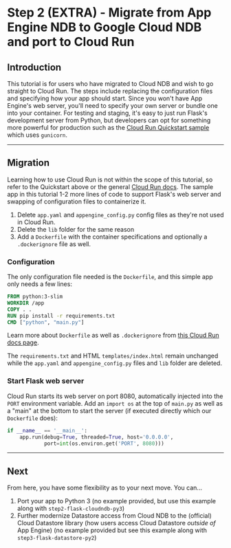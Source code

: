 # Step 2 (EXTRA) - Migrate from App Engine NDB to Google Cloud NDB and port to Cloud Run

## Introduction

This tutorial is for users who have migrated to Cloud NDB and wish to go straight to Cloud Run. The steps include replacing the configuration files and specifying how your app should start. Since you won't have App Engine's web server, you'll need to specify your own server or bundle one into your container. For testing and staging, it's easy to just run Flask's development server from Python, but developers can opt for something more powerful for production such as the [Cloud Run Quickstart sample](https://cloud.google.com/run/docs/quickstarts/build-and-deploy) which uses `gunicorn`.

---

## Migration

Learning how to use Cloud Run is not within the scope of this tutorial, so refer to the Quickstart above or the general [Cloud Run docs](https://cloud.google.com/run/docs). The sample app in this tutorial 1-2 more lines of code to support Flask's web server and swapping of configuration files to containerize it.

1. Delete `app.yaml` and `appengine_config.py` config files as they're not used in Cloud Run.
1. Delete the `lib` folder for the same reason
1. Add a `Dockerfile` with the container specifications and optionally a `.dockerignore` file as well.

### Configuration

The only configuration file needed is the `Dockerfile`, and this simple app only needs a few lines:

```Dockerfile
FROM python:3-slim
WORKDIR /app
COPY . .
RUN pip install -r requirements.txt
CMD ["python", "main.py"]
```

Learn more about `Dockerfile` as well as `.dockerignore` from [this Cloud Run docs page](https://cloud.google.com/run/docs/quickstarts/build-and-deploy#containerizing).

The `requirements.txt` and HTML `templates/index.html` remain unchanged while the `app.yaml` and `appengine_config.py` files and `lib` folder are deleted.

### Start Flask web server

Cloud Run starts its web server on port 8080, automatically injected into the `PORT` environment variable. Add an `import os` at the top of `main.py` as well as a "main" at the bottom to start the server (if executed directly which our `Dockerfile` does):

```python
if __name__ == '__main__':
    app.run(debug=True, threaded=True, host='0.0.0.0',
            port=int(os.environ.get('PORT', 8080)))
```

---

## Next

From here, you have some flexibility as to your next move. You can...

1. Port your app to Python 3 (no example provided, but use this example along with `step2-flask-cloudndb-py3`)
1. Further modernize Datastore access from Cloud NDB to the (official) Cloud Datastore library (how users access Cloud Datastore *outside of* App Engine) (no example provided but see this example along with `step3-flask-datastore-py2`)
